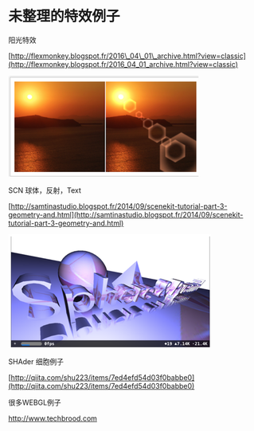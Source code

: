 # 未整理的特效例子

阳光特效

[http://flexmonkey.blogspot.fr/2016\_04\_01\_archive.html?view=classic](http://flexmonkey.blogspot.fr/2016_04_01_archive.html?view=classic)

![](/assets/sun.png)

SCN 球体，反射，Text

[http://samtinastudio.blogspot.fr/2014/09/scenekit-tutorial-part-3-geometry-and.html](http://samtinastudio.blogspot.fr/2014/09/scenekit-tutorial-part-3-geometry-and.html)

![](/assets/scnexample.png)

SHAder 细胞例子

[http://qiita.com/shu223/items/7ed4efd54d03f0babbe0](http://qiita.com/shu223/items/7ed4efd54d03f0babbe0)



很多WEBGL例子

http://www.techbrood.com

